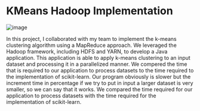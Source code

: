 # KMeans Hadoop Implementation
![image](https://github.com/MatteoManni99/uni_CloudComputing_KmeansOnHadoop/assets/81640598/5a802bff-d32e-4b55-bd38-db7aac0ed28a)

In this project, I collaborated with my team to implement the k-means clustering algorithm using a MapReduce approach. We leveraged the Hadoop framework, including HDFS and YARN, to develop a Java application. This application is able to apply k-means clustering to an input dataset and processing it in a parallelized manner.
We compered the time that is required to our application to process datasets to the time required to the implementation of scikit-learn. Our program obviously is slower but the increment time in percentage if we try to put in input a larger dataset is very smaller, so we can say that it works. 
We compared the time required for our application to process datasets with the time required for the implementation of scikit-learn.
